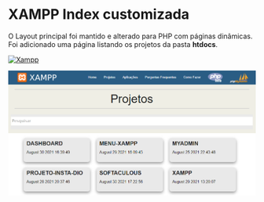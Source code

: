 # XAMPP Index customizada

O Layout principal foi mantido e alterado para PHP com páginas dinâmicas.
Foi adicionado uma página listando os projetos da pasta **htdocs**.

[![Xampp](https://www.apachefriends.org/images/xampp-logo-ac950edf.svg)](https://www.apachefriends.org/pt_br/index.html)

![screenshot](https://github.com/rfergomes/xampp_custom_index/blob/master/dashboard/images/screenshots/xampp_custom.png)
